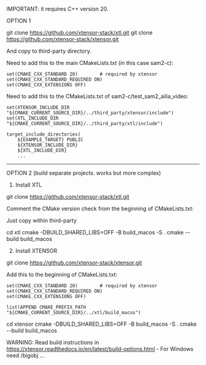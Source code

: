 IMPORTANT: it requires C++ version 20.

OPTION 1

git clone https://github.com/xtensor-stack/xtl.git
git clone https://github.com/xtensor-stack/xtensor.git

And copy to third-party directory.

Need to add this to the main CMakeLists.txt (in this case sam2-c):

	set(CMAKE_CXX_STANDARD 20)        # required by xtensor
	set(CMAKE_CXX_STANDARD_REQUIRED ON)
	set(CMAKE_CXX_EXTENSIONS OFF)

Need to add this to the CMakeLists.txt of sam2-c/test_sam2_ailia_video:

	set(XTENSOR_INCLUDE_DIR "${CMAKE_CURRENT_SOURCE_DIR}/../third_party/xtensor/include")
	set(XTL_INCLUDE_DIR "${CMAKE_CURRENT_SOURCE_DIR}/../third_party/xtl/include")

	target_include_directories(
	    ${EXAMPLE_TARGET} PUBLIC 
	    ${XTENSOR_INCLUDE_DIR}
	    ${XTL_INCLUDE_DIR}
	    ...


--------------------------

OPTION 2 (build separate projects. works but more complex)

1) Install XTL

git clone https://github.com/xtensor-stack/xtl.git

Comment the CMake version check from the beginning of CMakeLists.txt:

Just copy within third-party

cd xtl
cmake -DBUILD_SHARED_LIBS=OFF -B build_macos -S .
cmake --build build_macos


2) Install XTENSOR

git clone https://github.com/xtensor-stack/xtensor.git

Add this to the beginning of CMakeLists.txt:

	set(CMAKE_CXX_STANDARD 20)        # required by xtensor
	set(CMAKE_CXX_STANDARD_REQUIRED ON)
	set(CMAKE_CXX_EXTENSIONS OFF)

	list(APPEND CMAKE_PREFIX_PATH "${CMAKE_CURRENT_SOURCE_DIR}/../xtl/build_macos")

cd xtensor
cmake -DBUILD_SHARED_LIBS=OFF -B build_macos -S .
cmake --build build_macos

WARNING: Read build instructions in https://xtensor.readthedocs.io/en/latest/build-options.html
	- For Windows need /bigobj ...